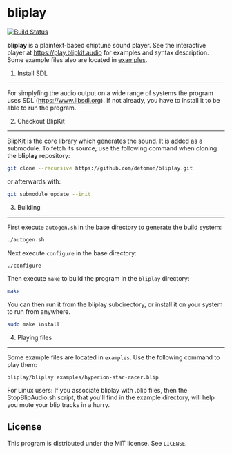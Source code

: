 bliplay
=======

[![Build Status](https://api.travis-ci.org/detomon/bliplay.svg?branch=master)](https://travis-ci.org/detomon/bliplay)

**bliplay** is a plaintext-based chiptune sound player.
See the interactive player at <https://play.blipkit.audio> for examples and syntax description.
Some example files also are located in [examples](examples).

1. Install SDL
--------------

For simplyfing the audio output on a wide range of systems the program uses SDL (<https://www.libsdl.org>).
If not already, you have to install it to be able to run the program.

2. Checkout BlipKit
-------------------

[BlipKit](https://github.com/detomon/BlipKit) is the core library which generates the sound.
It is added as a submodule.  To fetch its source, 
use the following command when cloning the **bliplay** repository:

```sh
git clone --recursive https://github.com/detomon/bliplay.git
```

or afterwards with:

```sh
git submodule update --init
```

3. Building
-----------

First execute `autogen.sh` in the base directory to generate the build system:

```sh
./autogen.sh
```

Next execute `configure` in the base directory:

```sh
./configure
```

Then execute `make` to build the program in the `bliplay` directory:

```sh
make
```

You can then run it from the bliplay subdirectory,
or install it on your system to run from anywhere.

```sh
sudo make install
```

4. Playing files
----------------

Some example files are located in `examples`. Use the following command to play them:

```Shell
bliplay/bliplay examples/hyperion-star-racer.blip
```

For Linux users:
If you associate bliplay with .blip files,
then the StopBlipAudio.sh script, that you'll find in the example directory,
will help you mute your blip tracks in a hurry.


License
-------

This program is distributed under the MIT license. See `LICENSE`.
